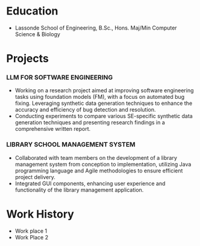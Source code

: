 # Education
- Lassonde School of Engineering, B.Sc., Hons. Maj/Min Computer Science & Biology


# Projects 
### LLM FOR SOFTWARE ENGINEERING
- Working on a research project aimed at improving software engineering tasks using
foundation models (FM), with a focus on automated bug fixing. Leveraging synthetic data
generation techniques to enhance the accuracy and efficiency of bug detection and resolution.
- Conducting experiments to compare various SE-specific synthetic data generation techniques and
presenting research findings in a comprehensive written report.
### LIBRARY SCHOOL MANAGEMENT SYSTEM
- Collaborated with team members on the development of a library management system from
conception to implementation, utilizing Java programming language and Agile methodologies
to ensure efficient project delivery.
- Integrated GUI components, enhancing user experience and functionality of the library
management application.


# Work History
- Work place 1
- Work Place 2
